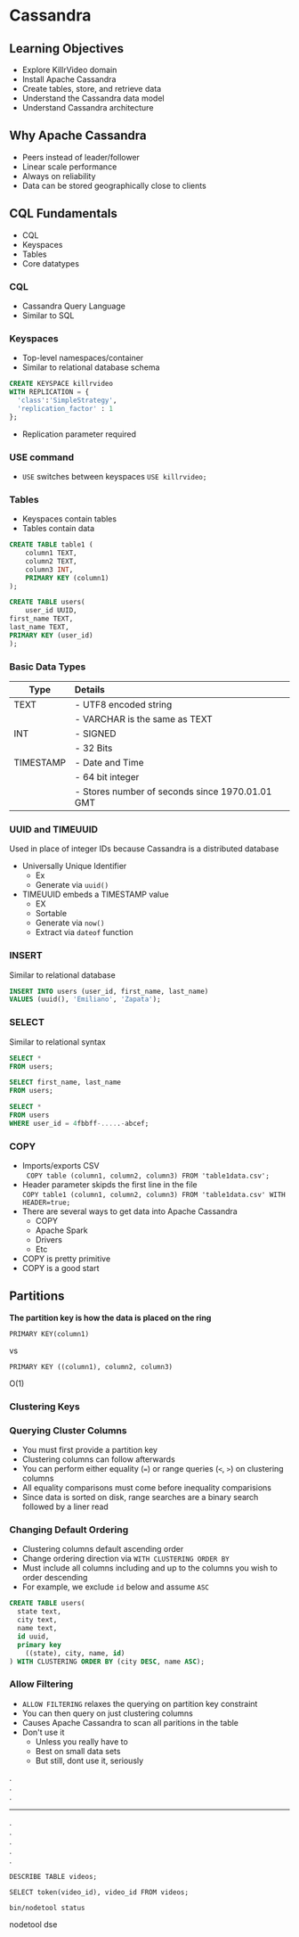 # Cassandra

## Learning Objectives

- Explore KillrVideo domain
- Install Apache Cassandra
- Create tables, store, and retrieve data
- Understand the Cassandra data model
- Understand Cassandra architecture

## Why Apache Cassandra
- Peers instead of leader/follower
- Linear scale performance
- Always on reliability
- Data can be stored geographically close to clients

## CQL Fundamentals
- CQL
- Keyspaces
- Tables
- Core datatypes

### CQL
- Cassandra Query Language
- Similar to SQL


### Keyspaces
- Top-level namespaces/container
- Similar to relational database schema
```sql  
CREATE KEYSPACE killrvideo 
WITH REPLICATION = { 
  'class':'SimpleStrategy',
  'replication_factor' : 1
};
```
- Replication parameter required

### USE command
- `USE` switches between keyspaces
`USE killrvideo;`

### Tables
- Keyspaces contain tables
- Tables contain data
```sql
CREATE TABLE table1 (
    column1 TEXT,
    column2 TEXT,
    column3 INT,
    PRIMARY KEY (column1)
);

CREATE TABLE users(
    user_id UUID,
first_name TEXT,
last_name TEXT,
PRIMARY KEY (user_id)
);
```

### Basic Data Types
|Type|Details|
|----|:-------|
|TEXT| - UTF8 encoded string |
|    | - VARCHAR is the same as TEXT |
|INT| - SIGNED |
|   | - 32 Bits |
|TIMESTAMP| - Date and Time |
|         | - 64 bit integer |
|         | - Stores number of seconds since 1970.01.01 GMT |

### UUID and TIMEUUID
Used in place of integer IDs because Cassandra is a distributed database
- Universally Unique Identifier
    - Ex 
    - Generate via `uuid()`
- TIMEUUID embeds a TIMESTAMP value
    - EX 
    - Sortable
    - Generate via `now()`
    - Extract via `dateof` function

### INSERT
Similar to relational database
```sql
INSERT INTO users (user_id, first_name, last_name)
VALUES (uuid(), 'Emiliano', 'Zapata');
```

### SELECT 
Similar to relational syntax

```sql
SELECT * 
FROM users;

SELECT first_name, last_name
FROM users;

SELECT *
FROM users
WHERE user_id = 4fbbff-.....-abcef;

```

### COPY
- Imports/exports CSV  
` COPY table (column1, column2, column3) FROM 'table1data.csv';`
- Header parameter skipds the first line in the file  
`COPY table1 (column1, column2, column3) FROM 'table1data.csv' WITH HEADER=true;`
- There are several ways to get data into Apache Cassandra
    - COPY
    - Apache Spark
    - Drivers
    - Etc
- COPY is pretty primitive
- COPY is a good start


## Partitions

**The partition key is how the data is placed on the ring**

`PRIMARY KEY(column1)`

vs 

`PRIMARY KEY ((column1), column2, column3)`

O(1)

### Clustering Keys

### Querying Cluster Columns

- You must first provide a partition key
- Clustering columns can follow afterwards
- You can perform either equality (`=`) or range queries (`<`, `>`) on clustering columns
- All equality comparisons must come before inequality comparisions
- Since data is sorted on disk, range searches are a binary search followed by a liner read

### Changing Default Ordering
- Clustering columns default ascending order
- Change ordering direction via `WITH CLUSTERING ORDER BY`
- Must include all columns including and up to the columns you wish to order descending
- For example, we exclude `id` below and assume `ASC`
```sql
CREATE TABLE users(
  state text,
  city text,
  name text,
  id uuid,
  primary key 
    ((state), city, name, id)
) WITH CLUSTERING ORDER BY (city DESC, name ASC);
```

### Allow Filtering
- `ALLOW FILTERING` relaxes the querying on partition key constraint
- You can then query on just clustering columns
- Causes Apache Cassandra to scan all paritions in the table
- Don't use it
    - Unless you really have to
    - Best on small data sets
    - But still, dont use it, seriously



.  
.  
.  

-----

.  
.  
.  
.  
.  

`DESCRIBE TABLE videos;`

`SELECT token(video_id), video_id FROM videos;`

`bin/nodetool status`

nodetool
dse 



